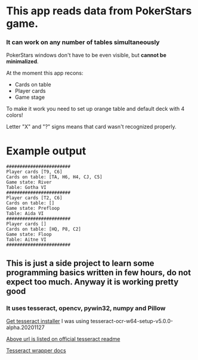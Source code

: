 # This app reads data from PokerStars game.
### It can work on any number of tables simultaneously

PokerStars windows don't have to be even visible, but **cannot be minimalized**.


At the moment this app recons:
* Cards on table
* Player cards
* Game stage

To make it work you need to set up orange table and default deck with 4 colors!

Letter "X" and "?" signs means that card wasn't recognized properly.

# Example output
```
########################
Player cards [T9, C6]
Cards on table: [TA, H6, H4, CJ, C5]
Game state: River
Table: Gotha VI
########################
Player cards [T2, C6]
Cards on table: []
Game state: Prefloop
Table: Aida VI
########################
Player cards []
Cards on table: [HQ, P8, C2]
Game state: Floop
Table: Aitne VI
########################
```
## This is just a side project to learn some programming basics written in few hours, do not expect too much. Anyway it is working pretty good

### It uses tesseract, opencv, pywin32, numpy and Pillow
[Get tesseract installer](https://github.com/UB-Mannheim/tesseract/wiki)
I was using tesseract-ocr-w64-setup-v5.0.0-alpha.20201127

[Above url is listed on official tesseract readme](https://github.com/tesseract-ocr/tesseract)

[Tesseract wrapper docs](https://pypi.org/project/pytesseract/)
